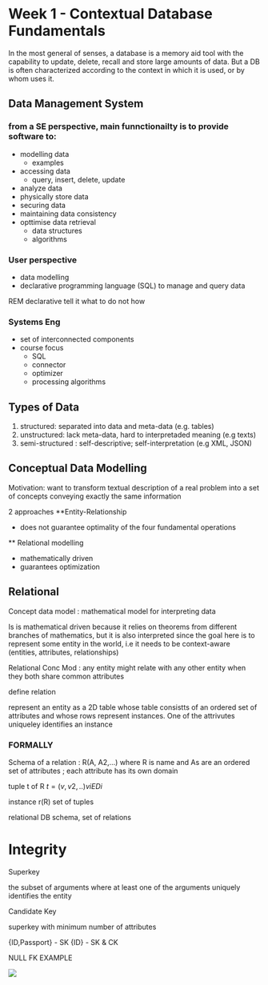 # Week 1 - Contextual Database Fundamentals

<div id="content">

In the most general of senses, a database is a memory aid tool with the capability to update, delete, recall and store large amounts of data. But a DB is often characterized according to the context in which it is used, or by whom uses it.

## Data Management System

### from a SE perspective, main funnctionailty is to provide software to:

- modelling data
  - examples
- accessing data
  - query, insert, delete, update
- analyze data
- physically store data
- securing data
- maintaining data consistency
- opttimise data retrieval
  - data structures
  - algorithms

### User perspective

- data modelling
- declarative programming language (SQL) to manage and query data

REM declarative tell it what to do not how

### Systems Eng

- set of interconnected components
- course focus
  - SQL
  - connector
  - optimizer
  - processing algorithms

## Types of Data

1. structured: separated into data and meta-data (e.g. tables)
2. unstructured: lack meta-data, hard to interpretaded meaning (e.g texts)
3. semi-structured : self-descriptive; self-interpretation (e.g XML, JSON)

## Conceptual Data Modelling

Motivation: want to transform textual description of a real problem into a set of concepts conveying exactly the same information


2 approaches
**Entity-Relationship

- does not guarantee optimality of the four fundamental operations

** Relational modelling

- mathematically driven
- guarantees optimization


## Relational 

Concept data model
: mathematical model for interpreting data

Is is mathematical driven because it relies on theorems from different branches of mathematics, but it is also interpreted since the goal here is to represent some entity in the world, i.e it needs to be context-aware (entities, attributes, relationships)

Relational Conc Mod
: any entity might relate with any other entity when they both share common attributes

define relation

represent an entity as a 2D table whose table consistts of an ordered set of attributes and whose rows represent instances. 
One of the attrivutes uniqueley identifies an instance

### FORMALLY

Schema of a relation : R(A, A2,...) where R is name and As are an ordered set of attributes ; each attribute has its own domain

tuple t of R $t = (v,v2,..) vi E Di$

instance r(R) set of tuples

relational DB schema, set of relations



# Integrity

Superkey

the subset of arguments where at least one of the arguments uniquely identifies the entity

Candidate Key

superkey with minimum number of attributes

{ID,Passport} - SK
{ID} - SK & CK


NULL FK EXAMPLE

![](@attachment/Clipboard_2021-01-15-10-37-30.png)



</div>